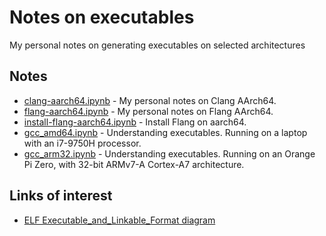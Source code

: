 # Notes on executables

My personal notes on generating executables on selected architectures

## Notes

* [clang-aarch64.ipynb]({{repo}}executables/clang/clang-aarch64.ipynb) - My personal notes on Clang AArch64.
* [flang-aarch64.ipynb]({{repo}}executables/flang/flang-aarch64.ipynb) - My personal notes on Flang AArch64.
* [install-flang-aarch64.ipynb]({{repo}}executables/flang/install-flang-aarch64.ipynb) - Install Flang on aarch64.
* [gcc_amd64.ipynb]({{repo}}executables/gcc/gcc_amd64.ipynb) - Understanding executables. Running on a laptop with an i7-9750H processor.
* [gcc_arm32.ipynb]({{repo}}executables/gcc/gcc_arm32.ipynb) - Understanding executables. Running on an Orange Pi Zero, with 32-bit ARMv7-A Cortex-A7 architecture.


## Links of interest

* [ELF Executable_and_Linkable_Format diagram](https://upload.wikimedia.org/wikipedia/commons/e/e4/ELF_Executable_and_Linkable_Format_diagram_by_Ange_Albertini.png)

